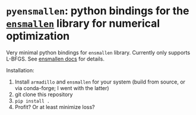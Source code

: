 # `pyensmallen`: python bindings for the [`ensmallen`](https://ensmallen.org/) library for numerical optimization

Very minimal python bindings for `ensmallen` library. Currently only supports L-BFGS. See [ensmallen docs](https://ensmallen.org/docs.html) for details. 

Installation:
1. Install `armadillo` and `ensmallen` for your system (build from source, or via conda-forge; I went with the latter)
2. git clone this repository
3. `pip install .`
4. Profit? Or at least minimize loss?



